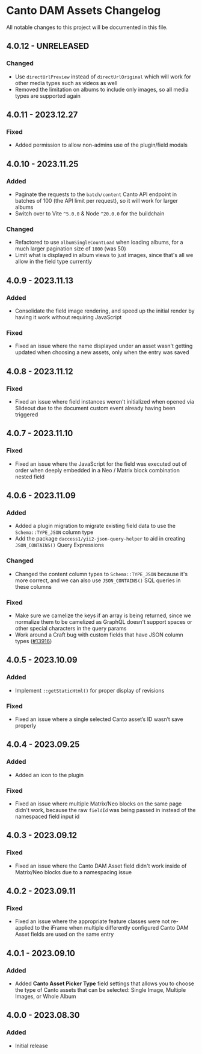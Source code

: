 # Canto DAM Assets Changelog

All notable changes to this project will be documented in this file.

## 4.0.12 - UNRELEASED
### Changed
* Use `directUrlPreview` instead of `directUrlOriginal` which will work for other media types such as videos as well
* Removed the limitation on albums to include only images, so all media types are supported again

## 4.0.11 - 2023.12.27
### Fixed
* Added permission to allow non-admins use of the plugin/field modals

## 4.0.10 - 2023.11.25
### Added
* Paginate the requests to the `batch/content` Canto API endpoint in batches of 100 (the API limit per request), so it will work for larger albums
* Switch over to Vite `^5.0.0` & Node `^20.0.0` for the buildchain

### Changed
* Refactored to use `albumSingleCountLoad` when loading albums, for a much larger pagination size of `1000` (was 50)
* Limit what is displayed in album views to just images, since that's all we allow in the field type currently

## 4.0.9 - 2023.11.13
### Added
* Consolidate the field image rendering, and speed up the initial render by having it work without requiring JavaScript

### Fixed
* Fixed an issue where the name displayed under an asset wasn't getting updated when choosing a new assets, only when the entry was saved

## 4.0.8 - 2023.11.12
### Fixed
* Fixed an issue where field instances weren't initialized when opened via Slideout due to the document custom event already having been triggered

## 4.0.7 - 2023.11.10
### Fixed
* Fixed an issue where the JavaScript for the field was executed out of order when deeply embedded in a Neo / Matrix block combination nested field

## 4.0.6 - 2023.11.09
### Added
* Added a plugin migration to migrate existing field data to use the `Schema::TYPE_JSON` column type
* Add the package `daccess1/yii2-json-query-helper` to aid in creating `JSON_CONTAINS()` Query Expressions

### Changed
* Changed the content column types to `Schema::TYPE_JSON` because it's more correct, and we can also use `JSON_CONTAINS()` SQL queries in these columns

### Fixed
* Make sure we camelize the keys if an array is being returned, since we normalize them to be camelized as GraphQL doesn't support spaces or other special characters in the query params
* Work around a Craft bug with custom fields that have JSON column types ([#13916](https://github.com/craftcms/cms/issues/13916))

## 4.0.5 - 2023.10.09
### Added
* Implement `::getStaticHtml()` for proper display of revisions

### Fixed
* Fixed an issue where a single selected Canto asset’s ID wasn’t save properly

## 4.0.4 - 2023.09.25
### Added
* Added an icon to the plugin

### Fixed
* Fixed an issue where multiple Matrix/Neo blocks on the same page didn't work, because the raw `fieldId` was being passed in instead of the namespaced field input id

## 4.0.3 - 2023.09.12
### Fixed
* Fixed an issue where the Canto DAM Asset field didn't work inside of Matrix/Neo blocks due to a namespacing issue

## 4.0.2 - 2023.09.11
### Fixed
* Fixed an issue where the appropriate feature classes were not re-applied to the iFrame when multiple differently configured Canto DAM Asset fields are used on the same entry

## 4.0.1 - 2023.09.10
### Added
* Added **Canto Asset Picker Type** field settings that allows you to choose the type of Canto assets that can be selected: Single Image, Multiple Images, or Whole Album

## 4.0.0 - 2023.08.30
### Added
* Initial release

